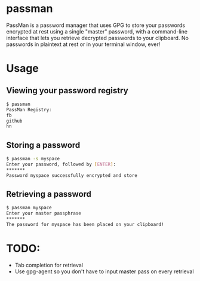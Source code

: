 passman
===

PassMan is a password manager that uses GPG to store your passwords encrypted at rest using a single "master" password, with a command-line interface that lets you retrieve decrypted passwords to your clipboard. No passwords in plaintext at rest or in your terminal window, ever!

# Usage
## Viewing your password registry
```bash
$ passman
PassMan Registry:
fb
github
hn
```
## Storing a password
```bash
$ passman -s myspace
Enter your password, followed by [ENTER]:
*******
Password myspace successfully encrypted and store
```

## Retrieving a password
```bash
$ passman myspace
Enter your master passphrase
*******
The password for myspace has been placed on your clipboard!
```

# TODO:

- Tab completion for retrieval
- Use gpg-agent so you don't have to input master pass on every retrieval
